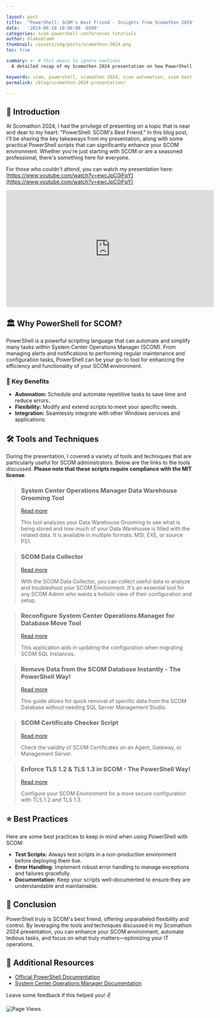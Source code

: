 ```yaml
---

layout: post
title:  "PowerShell: SCOM's Best Friend - Insights from Scomathon 2024"
date:   '2024-06-18 10:00:00 -0500'
categories: scom powershell conferences tutorials
author: blakedrumm
thumbnail: /assets/img/posts/scomathon-2024.png
toc: true

summary: >- # this means to ignore newlines
  A detailed recap of my Scomathon 2024 presentation on how PowerShell can enhance your SCOM environment—covering key scripts, automation techniques, and best practices to make the most out of your System Center Operations Manager.

keywords: scom, powershell, scomathon 2024, scom automation, scom best practices, powershell scripting, scom performance
permalink: /blog/scomathon-2024-presentation/

---
```


## :book: Introduction

At Scomathon 2024, I had the privilege of presenting on a topic that is near and dear to my heart: "PowerShell: SCOM's Best Friend." In this blog post, I'll be sharing the key takeaways from my presentation, along with some practical PowerShell scripts that can significantly enhance your SCOM environment. Whether you're just starting with SCOM or are a seasoned professional, there's something here for everyone.

For those who couldn't attend, you can watch my presentation here: [https://www.youtube.com/watch?v=ewcJpC0iFqY](https://www.youtube.com/watch?v=ewcJpC0iFqY)

<iframe width="560" height="315" src="https://www.youtube.com/embed/ewcJpC0iFqY?si=FtH07844yFjErQEe" title="YouTube video player" frameborder="0" allow="accelerometer; autoplay; clipboard-write; encrypted-media; gyroscope; picture-in-picture; web-share" referrerpolicy="strict-origin-when-cross-origin" allowfullscreen></iframe>

## :classical_building: Why PowerShell for SCOM?

PowerShell is a powerful scripting language that can automate and simplify many tasks within System Center Operations Manager (SCOM). From managing alerts and notifications to performing regular maintenance and configuration tasks, PowerShell can be your go-to tool for enhancing the efficiency and functionality of your SCOM environment.

### :page_with_curl: Key Benefits

- **Automation:** Schedule and automate repetitive tasks to save time and reduce errors.
- **Flexibility:** Modify and extend scripts to meet your specific needs.
- **Integration:** Seamlessly integrate with other Windows services and applications.

## :hammer_and_wrench: Tools and Techniques

During the presentation, I covered a variety of tools and techniques that are particularly useful for SCOM administrators. Below are the links to the tools discussed. **Please note that these scripts require compliance with the MIT license**.

>### System Center Operations Manager Data Warehouse Grooming Tool
>
>[Read more](/blog/scom-dw-grooming-tool)
>
>This tool analyzes your Data Warehouse Grooming to see what is being stored and how much of your Data Warehouse is filled with the related data. It is available in multiple formats: MSI, EXE, or source PS1.

>### SCOM Data Collector
>
>[Read more](/blog/scom-data-collector)
>
>With the SCOM Data Collector, you can collect useful data to analyze and troubleshoot your SCOM Environment. It's an essential tool for any SCOM Admin who wants a holistic view of their configuration and setup.

>### Reconfigure System Center Operations Manager for Database Move Tool
>
>[Read more](/blog/scom-db-move-tool)
>
>This application aids in updating the configuration when migrating SCOM SQL Instances.

>### Remove Data from the SCOM Database Instantly - The PowerShell Way!
>
>[Read more](/blog/remove-data-from-scom-database/)
>
>This guide allows for quick removal of specific data from the SCOM Database without needing SQL Server Management Studio.

>### SCOM Certificate Checker Script
>
>[Read more](/blog/scom-certificate-checker-script/)
>
>Check the validity of SCOM Certificates on an Agent, Gateway, or Management Server.

>### Enforce TLS 1.2 & TLS 1.3 in SCOM - The PowerShell Way!
>
>[Read more](/blog/enforce-tls-1-2-scom/)
>
>Configure your SCOM Environment for a more secure configuration with TLS 1.2 and TLS 1.3.

## :star: Best Practices

Here are some best practices to keep in mind when using PowerShell with SCOM:

- **Test Scripts:** Always test scripts in a non-production environment before deploying them live.
- **Error Handling:** Implement robust error handling to manage exceptions and failures gracefully.
- **Documentation:** Keep your scripts well-documented to ensure they are understandable and maintainable.

## :rocket: Conclusion

PowerShell truly is SCOM's best friend, offering unparalleled flexibility and control. By leveraging the tools and techniques discussed in my Scomathon 2024 presentation, you can enhance your SCOM environment, automate tedious tasks, and focus on what truly matters—optimizing your IT operations.

## :link: Additional Resources

- [Official PowerShell Documentation](https://docs.microsoft.com/powershell/)
- [System Center Operations Manager Documentation](https://docs.microsoft.com/system-center/scom/)

Leave some feedback if this helped you! :v:

![Page Views](https://counter.blakedrumm.com/count/tag.svg?url=blakedrumm.com/blog/scomathon-2024-presentation/)